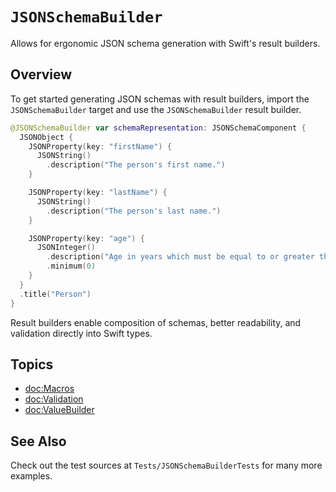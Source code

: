 # ``JSONSchemaBuilder``

Allows for ergonomic JSON schema generation with Swift's result builders.

## Overview

To get started generating JSON schemas with result builders, import the `JSONSchemaBuilder` target and use the ``JSONSchemaBuilder`` result builder.

```swift
@JSONSchemaBuilder var schemaRepresentation: JSONSchemaComponent {
  JSONObject {
    JSONProperty(key: "firstName") {
      JSONString()
        .description("The person's first name.")
    }

    JSONProperty(key: "lastName") {
      JSONString()
        .description("The person's last name.")
    }

    JSONProperty(key: "age") {
      JSONInteger()
        .description("Age in years which must be equal to or greater than zero.")
        .minimum(0)
    }
  }
  .title("Person")
}
```

Result builders enable composition of schemas, better readability, and validation directly into Swift types.

## Topics

- <doc:Macros>
- <doc:Validation>
- <doc:ValueBuilder>

## See Also

Check out the test sources at `Tests/JSONSchemaBuilderTests` for many more examples.
